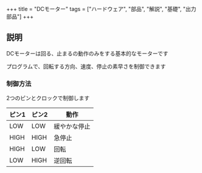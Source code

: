 +++
title = "DCモーター"
tags = ["ハードウェア", "部品", "解説", "基礎", "出力部品"]
+++

## 説明

DCモーターは回る、止まるの動作のみをする基本的なモーターです

プログラムで、回転する方向、速度、停止の素早さを制御できます

### 制御方法

2つのピンとクロックで制御します

| ピン1 | ピン2 | 動作         |  
| ----- | ----- | ------------ |  
| LOW   | LOW   | 緩やかな停止 |  
| HIGH  | HIGH  | 急停止       |  
| HIGH  | LOW   | 回転         |  
| LOW   | HIGH  | 逆回転       |  
